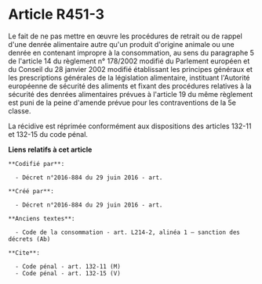 # Article R451-3

Le fait de ne pas mettre en œuvre les procédures de retrait ou de rappel d'une denrée alimentaire autre qu'un produit
d'origine animale ou une denrée en contenant impropre à la consommation, au sens du paragraphe 5 de l'article 14 du règlement
n° 178/2002 modifié du Parlement européen et du Conseil du 28 janvier 2002 modifié établissant les principes généraux et les
prescriptions générales de la législation alimentaire, instituant l'Autorité européenne de sécurité des aliments et fixant
des procédures relatives à la sécurité des denrées alimentaires prévues à l'article 19 du même règlement est puni de la peine
d'amende prévue pour les contraventions de la 5e classe. 

La récidive est réprimée conformément aux dispositions des articles 132-11 et 132-15 du code pénal.

**Liens relatifs à cet article**

	**Codifié par**:

	  - Décret n°2016-884 du 29 juin 2016 - art.

	**Créé par**:

	  - Décret n°2016-884 du 29 juin 2016 - art.

	**Anciens textes**:

	  - Code de la consommation - art. L214-2, alinéa 1 – sanction des décrets (Ab)

	**Cite**:

	  - Code pénal - art. 132-11 (M)
	  - Code pénal - art. 132-15 (V)
